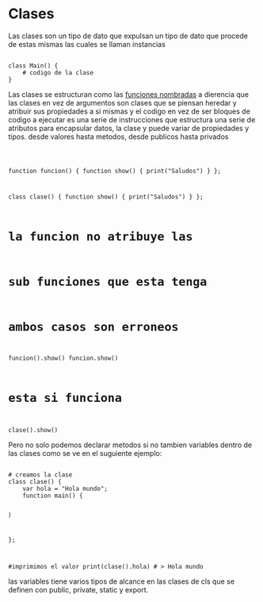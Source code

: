 <h1>
	Clases
</h1>
<p>
	Las clases son un tipo de dato que expulsan un tipo de
	dato que procede de estas mismas las cuales se llaman
	instancias
</p>
<code type="cls">
class Main() {
	# codigo de la clase
}
</code>
<p>
	Las clases se estructuran como las
	<a href="/doc?link=tuto/calls.md">funciones nombradas</a>
	a dierencia que las clases en vez de argumentos
	son clases que se piensan heredar y atribuir sus 
	propiedades a si mismas y el codigo en vez de ser bloques
	de codigo a ejecutar es una serie de instrucciones que estructura una
	serie de atributos para encapsular datos, la clase y puede
	variar de propiedades y tipos. desde valores hasta metodos,
	desde publicos hasta privados
</p>
<code type="cls">

function funcion() {
	function show() {
		print("Saludos")
	}
};

class clase() {
	function show() {
		print("Saludos")
	}
};

# la funcion no atribuye las
# sub funciones que esta tenga

# ambos casos son erroneos
funcion().show()
funcion.show()

# esta si funciona
clase().show()
</code>

<p>
	Pero no solo podemos declarar metodos si no tambien
	variables dentro de las clases como se ve en el suguiente
	ejemplo:
</p>
<code type=cls>
# creamos la clase
class clase() {
	var hola = "Hola mundo";
	function main() {

	}
};

#imprimimos el valor
print(clase().hola) # > Hola mundo
</code>
<p>
	las variables tiene varios tipos de
	alcance en las clases de cls que se
	definen con public, private, static
	y export.
</p>
<p>
	
</p>